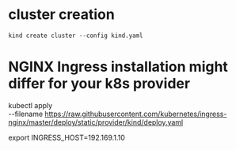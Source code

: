 # cluster creation
```
kind create cluster --config kind.yaml

```
# NGINX Ingress installation might differ for your k8s provider
kubectl apply \
    --filename https://raw.githubusercontent.com/kubernetes/ingress-nginx/master/deploy/static/provider/kind/deploy.yaml

export INGRESS_HOST=192.169.1.10   
